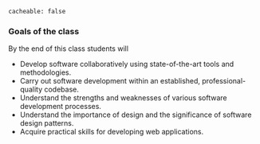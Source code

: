 ```
cacheable: false
```

### Goals of the class

By the end of this class students will

*  Develop software collaboratively using state-of-the-art tools and methodologies.
*  Carry out software development within an established, professional-quality codebase.
*  Understand the strengths and weaknesses of various software development processes.
*  Understand the importance of design and the significance of software design patterns.
*  Acquire practical skills for developing web applications.
